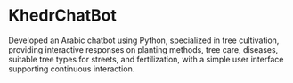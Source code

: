 # KhedrChatBot
Developed an Arabic chatbot using Python, specialized in tree cultivation, providing interactive responses on planting methods, tree care, diseases, suitable tree types for streets, and fertilization, with a simple user interface supporting continuous interaction.
